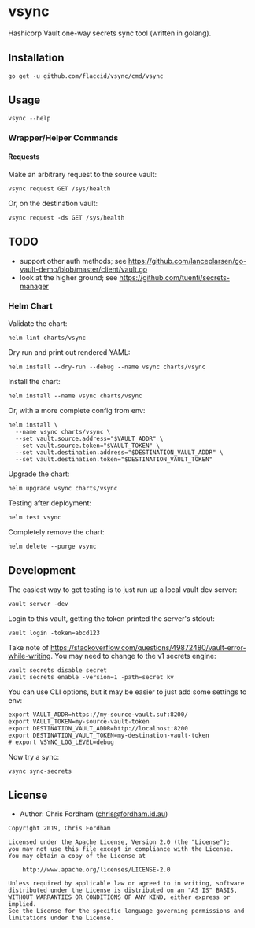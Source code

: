 # vsync

Hashicorp Vault one-way secrets sync tool (written in golang).

## Installation

`go get -u github.com/flaccid/vsync/cmd/vsync`

## Usage

`vsync --help`

### Wrapper/Helper Commands

#### Requests

Make an arbitrary request to the source vault:

```
vsync request GET /sys/health
```

Or, on the destination vault:

```
vsync request -ds GET /sys/health
```

## TODO

- support other auth methods; see https://github.com/lanceplarsen/go-vault-demo/blob/master/client/vault.go
- look at the higher ground; see https://github.com/tuenti/secrets-manager

### Helm Chart

Validate the chart:

`helm lint charts/vsync`

Dry run and print out rendered YAML:

`helm install --dry-run --debug --name vsync charts/vsync`

Install the chart:

`helm install --name vsync charts/vsync`

Or, with a more complete config from env:

```
helm install \
  --name vsync charts/vsync \
  --set vault.source.address="$VAULT_ADDR" \
  --set vault.source.token="$VAULT_TOKEN" \
  --set vault.destination.address="$DESTINATION_VAULT_ADDR" \
  --set vault.destination.token="$DESTINATION_VAULT_TOKEN"
```

Upgrade the chart:

`helm upgrade vsync charts/vsync`

Testing after deployment:

`helm test vsync`

Completely remove the chart:

`helm delete --purge vsync`

## Development

The easiest way to get testing is to just run up a local vault dev server:

`vault server -dev`

Login to this vault, getting the token printed the server's stdout:

`vault login -token=abcd123`

Take note of https://stackoverflow.com/questions/49872480/vault-error-while-writing.
You may need to change to the v1 secrets engine:

```
vault secrets disable secret
vault secrets enable -version=1 -path=secret kv
```

You can use CLI options, but it may be easier to just add some settings to env:

```
export VAULT_ADDR=https://my-source-vault.suf:8200/
export VAULT_TOKEN=my-source-vault-token
export DESTINATION_VAULT_ADDR=http://localhost:8200
export DESTINATION_VAULT_TOKEN=my-destination-vault-token
# export VSYNC_LOG_LEVEL=debug
```

Now try a sync:

`vsync sync-secrets`

## License

- Author: Chris Fordham (<chris@fordham.id.au>)

```text
Copyright 2019, Chris Fordham

Licensed under the Apache License, Version 2.0 (the "License");
you may not use this file except in compliance with the License.
You may obtain a copy of the License at

    http://www.apache.org/licenses/LICENSE-2.0

Unless required by applicable law or agreed to in writing, software
distributed under the License is distributed on an "AS IS" BASIS,
WITHOUT WARRANTIES OR CONDITIONS OF ANY KIND, either express or implied.
See the License for the specific language governing permissions and
limitations under the License.
```
